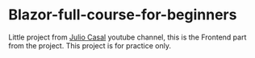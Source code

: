 # Blazor-full-course-for-beginners
Little project from [Julio Casal](https://www.youtube.com/watch?v=RBVIclt4sOo&ab_channel=JulioCasal) youtube channel, this is the Frontend part from the project. This project is for practice only.

